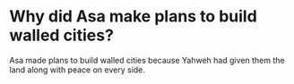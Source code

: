 # Why did Asa make plans to build walled cities?

Asa made plans to build walled cities because Yahweh had given them the land along with peace on every side. 